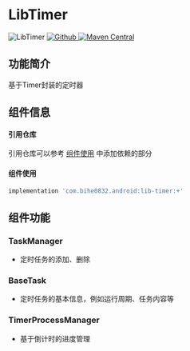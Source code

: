 # LibTimer

![LibTimer](https://img.shields.io/badge/AndroidAppFactory-LibTimer-brightgreen)
[ ![Github](https://img.shields.io/badge/Github-LibTimer-brightgreen?style=social) ](https://github.com/bihe0832/AndroidAppFactory/tree/master/LibTimer)
[ ![Maven Central](https://img.shields.io/maven-central/v/com.bihe0832.android/lib-timer) ](https://search.maven.org/artifact/com.bihe0832.android/lib-timer)

## 功能简介

基于Timer封装的定时器

## 组件信息

#### 引用仓库

引用仓库可以参考 [组件使用](./../start.md) 中添加依赖的部分

#### 组件使用

```groovy
implementation 'com.bihe0832.android:lib-timer:+'
```

## 组件功能

### TaskManager

- 定时任务的添加、删除

### BaseTask

- 定时任务的基本信息，例如运行周期、任务内容等

### TimerProcessManager

- 基于倒计时的进度管理
